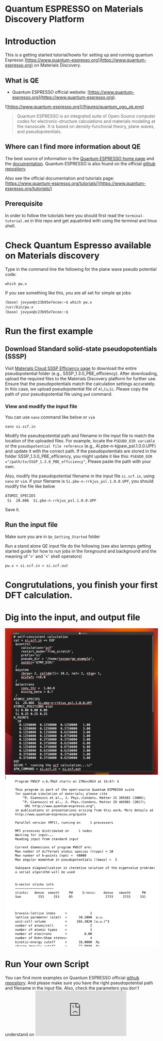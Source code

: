 # Quantum ESPRESSO on Materials Discovery Platform

# Introduction 
This is a getting started tutorial/howto for setting up and running quantum Espresso [https://www.quantum-espresso.org](https://www.quantum-espresso.org) on Materials Discovery. 

## What is QE
* Quantum ESPRESSO official website:  [https://www.quantum-espresso.org](https://www.quantum-espresso.org). 

![https://www.quantum-espresso.org](/figures/quantum_ogo_ok.png)

> Quantum ESPRESSO is an integrated suite of Open-Source computer codes for electronic-structure calculations and materials modeling at the nanoscale. It is based on density-functional theory, plane waves, and pseudopotentials.



## Where can I find more information about QE
The best source of information is the [Quantum ESPRESSO home page](https://www.quantum-espresso.org/) and the [documentation](https://www.quantum-espresso.org/documentation/). Quantum ESPRESSO is also found on the official [github repository](https://github.com/QEF/q-e).

Also see the official documentation and tutorials page: [https://www.quantum-espresso.org/tutorials/](https://www.quantum-espresso.org/tutorials/)

## Prerequisite 
In order to follow the tutorials here you should first read the `terminal-tutorial.md` in this repo and get aquatinted with using the terminal and linux shell. 

# Check Quantum Espresso available on Materials discovery
Type in the command line the following for the plane wave pseudo potential code:

```shell
which pw.x 
```
If you see something like this, you are all set for simple qe jobs:

```shell
(base) jovyan@c23b95e7ecee:~$ which pw.x
/usr/bin/pw.x
(base) jovyan@c23b95e7ecee:~$ 
```

# Run the first example

## Download Standard solid-state pseudopotentials (SSSP)
Visit [Materials Cloud SSSP Efficiency page](https://www.materialscloud.org/discover/sssp/table/efficiency) to download the entire pseudopotential folder (e.g., SSSP_1.3.0_PBE_efficiency). After downloading, upload the required files to the Materials Discovery platform for further use. Ensure that the pseudopotentials match the calculation settings accurately. In this case, we upload pseudopotential file of `Al`,`Cu`,`Si`. Please copy the path of your pseudopotential file using `pwd` command. 


### View and modify the input file
You can use `nano` command like below or `vim`
```
nano si.scf.in
```
Modify the pseudopotential path and filename in the input file to match the location of the uploaded files. For example, locate the `PSEUDO_DIR variable` or the `pseudopotential file reference` (e.g., Al.pbe-n-kjpaw_psl.1.0.0.UPF) and update it with the correct path. If the pseudopotentials are stored in the folder SSSP_1.3.0_PBE_efficiency, you might update it like this: `PSEUDO_DIR ="/path/to/SSSP_1.3.0_PBE_efficiency"`, Please paste the path with your own.

Also, modify the pseudopotential filename in the input file `si.scf.in`, using `nano` or `vim`. if your filename is `Si.pbe-n-rrkjus_psl.1.0.0.UPF`, you should modify the file like below
```
ATOMIC_SPECIES
 Si  28.086  Si.pbe-n-rrkjus_psl.1.0.0.UPF
```

Save it.

## Run the input file
Make sure you are in `Qe_Getting_Started` folder

Run a stand alone QE input file do the following (see also lammps getting started guide for how to run jobs in the foreground and background and the meaning of '>' and '<' shell operators)
```
pw.x < si.scf.in > si.scf.out
```
# Congrutulations, you finish your first DFT calculation. 

# Dig into the input, and output file
![input file](/figures/input.jpeg)
![output file](/figures/output.png)
# Run Your own Script
You can find more examples on Quantum ESPRESSO  official [github repository](https://github.com/QEF/q-e/tree/develop/PW/examples). And please make sure you have the right pseudopotential path and filename in the input file. Also, check the parameters you don't understand on ![Quantum espresso website](https://www.quantum-espresso.org/Doc/INPUT_PW.html)
